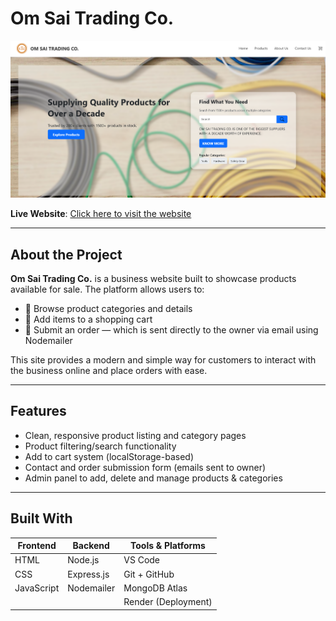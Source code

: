 # Om Sai Trading Co.

![Om Sai Trading Co. Website Preview](client/images/landing.png)

**Live Website**: [Click here to visit the website](https://om-sai-trading-co.onrender.com/)

---

## About the Project

**Om Sai Trading Co.** is a business website built to showcase products available for sale. The platform allows users to:

- 🧾 Browse product categories and details
- 🛒 Add items to a shopping cart
- 📩 Submit an order — which is sent directly to the owner via email using Nodemailer

This site provides a modern and simple way for customers to interact with the business online and place orders with ease.

---

## Features

- Clean, responsive product listing and category pages
- Product filtering/search functionality
- Add to cart system (localStorage-based)
- Contact and order submission form (emails sent to owner)
- Admin panel to add, delete and manage products & categories

---

## Built With

| Frontend        | Backend        | Tools & Platforms       |
|----------------|----------------|--------------------------|
| HTML           | Node.js        | VS Code                  |
| CSS            | Express.js     | Git + GitHub             |
| JavaScript     | Nodemailer     | MongoDB Atlas            |
|                |                | Render (Deployment)      |




